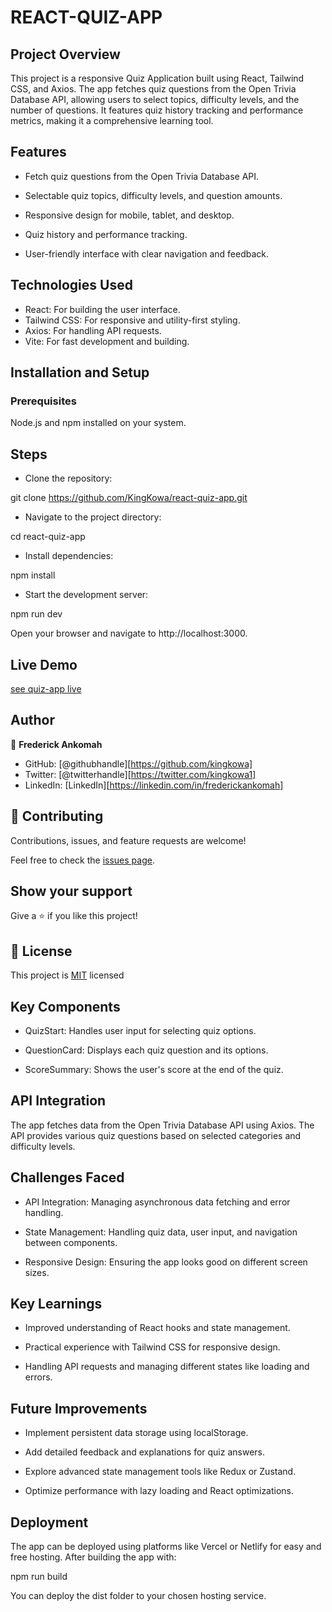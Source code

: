 # REACT-QUIZ-APP

## Project Overview

This project is a responsive Quiz Application built using React, Tailwind CSS, and Axios.
The app fetches quiz questions from the Open Trivia Database API, allowing users to select topics,
difficulty levels, and the number of questions. It features quiz history tracking and performance
metrics, making it a comprehensive learning tool.

## Features

- Fetch quiz questions from the Open Trivia Database API.

- Selectable quiz topics, difficulty levels, and question amounts.

- Responsive design for mobile, tablet, and desktop.

- Quiz history and performance tracking.

- User-friendly interface with clear navigation and feedback.

## Technologies Used

- React: For building the user interface.
- Tailwind CSS: For responsive and utility-first styling.
- Axios: For handling API requests.
- Vite: For fast development and building.

## Installation and Setup

### Prerequisites

Node.js and npm installed on your system.

## Steps

- Clone the repository:

git clone https://github.com/KingKowa/react-quiz-app.git

- Navigate to the project directory:

cd react-quiz-app

- Install dependencies:

npm install

- Start the development server:

npm run dev

Open your browser and navigate to http://localhost:3000.

## Live Demo

[see quiz-app live](https://kowas-quiz-application.netlify.app/)

## Author

👤 **Frederick Ankomah**

- GitHub: [@githubhandle][https://github.com/kingkowa]
- Twitter: [@twitterhandle][https://twitter.com/kingkowa1]
- LinkedIn: [LinkedIn][https://linkedin.com/in/frederickankomah]

## 🤝 Contributing

Contributions, issues, and feature requests are welcome!

Feel free to check the [issues page](../../issues/).

## Show your support

Give a ⭐️ if you like this project!

## 📝 License

This project is [MIT](./MIT.md) licensed

## Key Components

- QuizStart: Handles user input for selecting quiz options.

- QuestionCard: Displays each quiz question and its options.

- ScoreSummary: Shows the user's score at the end of the quiz.

## API Integration

The app fetches data from the Open Trivia Database API using Axios.
The API provides various quiz questions based on selected categories and difficulty levels.

## Challenges Faced

- API Integration: Managing asynchronous data fetching and error handling.

- State Management: Handling quiz data, user input, and navigation between components.

- Responsive Design: Ensuring the app looks good on different screen sizes.

## Key Learnings

- Improved understanding of React hooks and state management.

- Practical experience with Tailwind CSS for responsive design.

- Handling API requests and managing different states like loading and errors.

## Future Improvements

- Implement persistent data storage using localStorage.

- Add detailed feedback and explanations for quiz answers.

- Explore advanced state management tools like Redux or Zustand.

- Optimize performance with lazy loading and React optimizations.

## Deployment

The app can be deployed using platforms like Vercel or Netlify for easy and free hosting. After building the app with:

npm run build

You can deploy the dist folder to your chosen hosting service.
